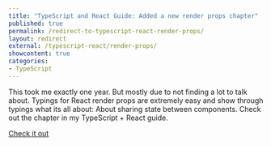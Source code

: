 ```yaml
---
title: "TypeScript and React Guide: Added a new render props chapter"
published: true
permalink: /redirect-to-typescript-react-render-props/
layout: redirect
external: /typescript-react/render-props/
showcontent: true
categories:
- TypeScript
---
```


This took me exactly one year. But mostly due to not finding a lot to talk about. Typings
for React render props are extremely easy and show through typings what its all about: About
sharing state between components. Check out the chapter in my TypeScript + React guide.

<a class="read-more" href="/typescript-react/render-props/">Check it out</a>
